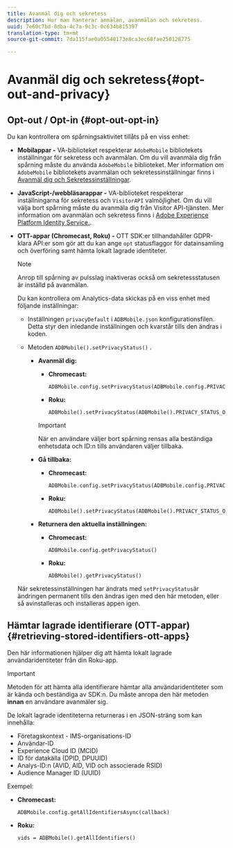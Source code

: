 ```yaml
---
title: Avanmäl dig och sekretess
description: Hur man hanterar anmälan, avanmälan och sekretess.
uuid: 7e60c7bd-8dba-4c7a-9c3c-0c634b815397
translation-type: tm+mt
source-git-commit: 7da115fae0a05548173e8ca3ec68fae250128775

---
```



# Avanmäl dig och sekretess{#opt-out-and-privacy}

## Opt-out / Opt-in {#opt-out-opt-in}

Du kan kontrollera om spårningsaktivitet tillåts på en viss enhet:

* **Mobilappar -** VA-biblioteket respekterar `AdobeMobile` bibliotekets inställningar för sekretess och avanmälan. Om du vill avanmäla dig från spårning måste du använda `AdobeMobile` biblioteket. Mer information om `AdobeMobile` bibliotekets avanmälan och sekretessinställningar finns i [Avanmäl dig och Sekretessinställningar](https://docs.adobe.com/content/help/en/mobile-services/android/gdpr-privacy-android/privacy.html).
* **JavaScript-/webbläsarappar -** VA-biblioteket respekterar inställningarna för sekretess och `VisitorAPI` valmöjlighet. Om du vill välja bort spårning måste du avanmäla dig från Visitor API-tjänsten. Mer information om avanmälan och sekretess finns i [Adobe Experience Platform Identity Service.](https://marketing.adobe.com/resources/help/en_US/mcvid/).
* **OTT-appar (Chromecast, Roku) -** OTT SDK:er tillhandahåller GDPR-klara API:er som gör att du kan ange `opt` statusflaggor för datainsamling och överföring samt hämta lokalt lagrade identiteter.

   >[!NOTE]
   >
   >Anrop till spårning av pulsslag inaktiveras också om sekretessstatusen är inställd på avanmälan.

   Du kan kontrollera om Analytics-data skickas på en viss enhet med följande inställningar:

   * Inställningen `privacyDefault` i `ADBMobile.json` konfigurationsfilen. Detta styr den inledande inställningen och kvarstår tills den ändras i koden.

   * Metoden `ADBMobile().setPrivacyStatus()` .

      * **Avanmäl dig:**

         * **Chromecast:**

            ```
            ADBMobile.config.setPrivacyStatus(ADBMobile.config.PRIVACY_STATUS_OPT_OUT)
            ```

         * **Roku:**

            ```
            ADBMobile().setPrivacyStatus(ADBMobile().PRIVACY_STATUS_OPT_OUT)
            ```
         >[!IMPORTANT]
         >
         >När en användare väljer bort spårning rensas alla beständiga enhetsdata och ID:n tills användaren väljer tillbaka.

      * **Gå tillbaka:**

         * **Chromecast:**

            ```
            ADBMobile.config.setPrivacyStatus(ADBMobile.config.PRIVACY_STATUS_OPT_IN)
            ```

         * **Roku:**

            ```
            ADBMobile().setPrivacyStatus(ADBMobile().PRIVACY_STATUS_OPT_IN)
            ```
      * **Returnera den aktuella inställningen:**

         * **Chromecast:**

            ```
            ADBMobile.config.getPrivacyStatus()
            ```

         * **Roku:**

            ```
            ADBMobile().getPrivacyStatus()
            ```
   När sekretessinställningen har ändrats med `setPrivacyStatus`är ändringen permanent tills den ändras igen med den här metoden, eller så avinstalleras och installeras appen igen.

## Hämtar lagrade identifierare (OTT-appar) {#retrieving-stored-identifiers-ott-apps}

Den här informationen hjälper dig att hämta lokalt lagrade användaridentiteter från din Roku-app.

>[!IMPORTANT]
>
>Metoden för att hämta alla identifierare hämtar alla användaridentiteter som är kända och beständiga av SDK:n. Du måste anropa den här metoden **innan** en användare avanmäler sig.

De lokalt lagrade identiteterna returneras i en JSON-sträng som kan innehålla:

* Företagskontext - IMS-organisations-ID
* Användar-ID
* Experience Cloud ID (MCID)
* ID för datakälla (DPID, DPUUID)
* Analys-ID:n (AVID, AID, VID och associerade RSID)
* Audience Manager ID (UUID)

Exempel:

* **Chromecast:**

   ```
   ADBMobile.config.getAllIdentifiersAsync(callback)
   ```

* **Roku:**

   ```
   vids = ADBMobile().getAllIdentifiers()
   ```

